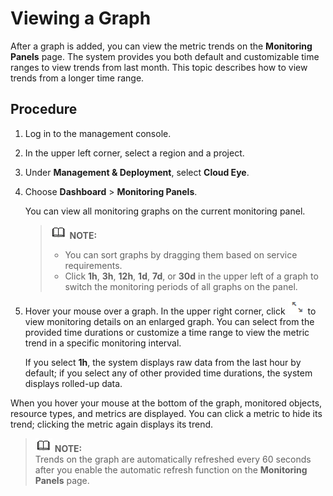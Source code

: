 # Viewing a Graph<a name="EN-US_TOPIC_0084572324"></a>

After a graph is added, you can view the metric trends on the  **Monitoring Panels**  page. The system provides you both default and customizable time ranges to view trends from last month. This topic describes how to view trends from a longer time range.

## Procedure<a name="section35214515133120"></a>

1.  Log in to the management console.
2.  In the upper left corner, select a region and a project.
3.  Under  **Management & Deployment**, select  **Cloud Eye**.
4.  Choose  **Dashboard**  \>  **Monitoring Panels**.

    You can view all monitoring graphs on the current monitoring panel.

    >![](public_sys-resources/icon-note.gif) **NOTE:**   
    >-   You can sort graphs by dragging them based on service requirements.  
    >-   Click  **1h**,  **3h**,  **12h**,  **1d**,  **7d**, or  **30d**  in the upper left of a graph to switch the monitoring periods of all graphs on the panel.  

5.  Hover your mouse over a graph. In the upper right corner, click  ![](figures/enlarge-3.4.png)  to view monitoring details on an enlarged graph. You can select from the provided time durations or customize a time range to view the metric trend in a specific monitoring interval.

    If you select  **1h**, the system displays raw data from the last hour by default; if you select any of other provided time durations, the system displays rolled-up data.


When you hover your mouse at the bottom of the graph, monitored objects, resource types, and metrics are displayed. You can click a metric to hide its trend; clicking the metric again displays its trend.

>![](public_sys-resources/icon-note.gif) **NOTE:**   
>Trends on the graph are automatically refreshed every 60 seconds after you enable the automatic refresh function on the  **Monitoring Panels**  page.  

